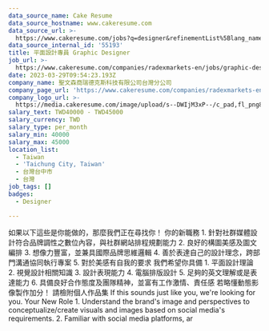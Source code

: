 ```yaml
---
data_source_name: Cake Resume
data_source_hostname: www.cakeresume.com
data_source_url: >-
  https://www.cakeresume.com/jobs?q=designer&refinementList%5Blang_name%5D%5B0%5D=English&refinementList%5Bsalary_type%5D=per_year
data_source_internal_id: '55193'
title: 平面設計專員 Graphic Designer
job_url: >-
  https://www.cakeresume.com/companies/radexmarkets-en/jobs/graphic-designer-graphic-designer-07cce9
date: 2023-03-29T09:54:23.193Z
company_name: 聖文森商瑞德克斯科技有限公司台灣分公司
company_page_url: 'https://www.cakeresume.com/companies/radexmarkets-en'
company_logo_url: >-
  https://media.cakeresume.com/image/upload/s--DWIjM3xP--/c_pad,fl_png8,h_200,w_200/v1679469616/phmafkzob4abu6nlmwkh.png
salary_text: TWD40000 - TWD45000
salary_currency: TWD
salary_type: per_month
salary_min: 40000
salary_max: 45000
location_list:
  - Taiwan
  - 'Taichung City, Taiwan'
  - 台灣台中市
  - 台灣
job_tags: []
badges:
  - Designer

---
```


如果以下這些是你能做的，那麼我們正在尋找你！ 你的新職務 1. 針對社群媒體設計符合品牌調性之數位內容，與社群網站排程規劃能力 2. 良好的構圖美感及圖文編排 3. 想像力豐富，並兼具國際品牌思維邏輯 4. 善於表達自己的設計理念，跨部門溝通協同執行專案 5. 對於美感有自我的要求 我們希望你具備 1. 平面設計理論 2. 視覺設計相關知識 3. 設計表現能力 4. 電腦排版設計 5. 足夠的英文理解或是表達能力 6. 具備良好合作態度及團隊精神，並富有工作激情、責任感 若略懂動態影像製作加分！ 請檢附個人作品集 If this sounds just like you, we're looking for you. Your New Role 1. Understand the brand's image and perspectives to conceptualize/create visuals and images based on social media's requirements. 2. Familiar with social media platforms, ar